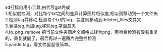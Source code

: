 sd打标自用小工具,由代写gpt完成 <br>
1.相似度检测，对比每个txt之间的差异计算图片相似度,相似则移动到一个文件夹<br>
2.检测tag并移动,检测每个txt的tag，包含则移动到deleted_files文件夹<br>
3.替换tag,添加tag,移除tag,字面意思<br>
4.to_png_remove 把当前文件夹图片全部格式转为png，用哈希检测有没有重复的，重复就删了，最后再过一遍图片完整性检测<br>
5.yande.tag，看文件里面很简单。
